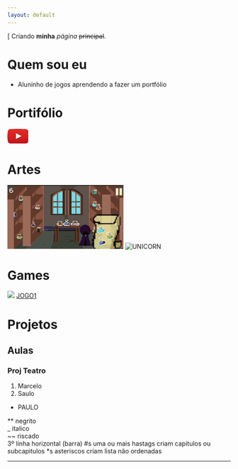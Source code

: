 ```yaml
---
layout: default
---
```

[
Criando **minha** _página_ ~~principal~~.

# Quem sou eu

*  Aluninho de jogos aprendendo a fazer um portfólio

# Portifólio

[![](wwwwwwwwwwww.png)](https://www.youtube.com/user/gerrard628/featured?disable_polymer=true)

# Artes
![](aa.gif)
![UNICORN](https://i.pinimg.com/736x/dc/18/ab/dc18abcbf686a86b7df630cf1f10a1b1--pixel-crochet-pattern-crochet-patterns.jpg)

# Games

[![](Ivern_Render.png)](https://pbs.twimg.com/media/DHfTQCrVwAAHzMM.jpg)
[JOGO1]()

# Projetos
## Aulas
### Proj Teatro

1. Marcelo
2. Saulo
* PAULO

** negrito  
_ italico  
~~ riscado  
3º linha horizontal (barra)
#s uma ou mais hastags criam capitulos ou subcapitulos
*s asteriscos criam lista não ordenadas


***
